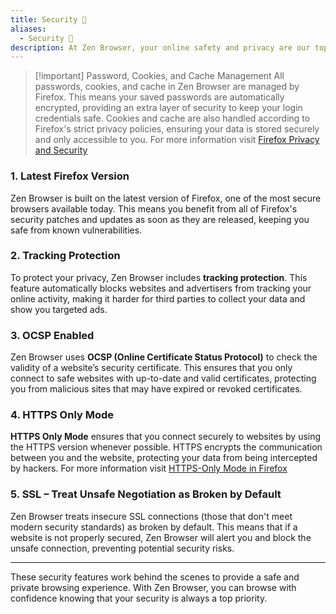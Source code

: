 ```yaml
---
title: Security 🔐
aliases:
  - Security 🔐
description: At Zen Browser, your online safety and privacy are our top priorities. We've implemented a range of security features to ensure you're protected while browsing.
---
```

> [!important] Password, Cookies, and Cache Management 
> All passwords, cookies, and cache in Zen Browser are managed by Firefox. This means your saved passwords are automatically encrypted, providing an extra layer of security to keep your login credentials safe. Cookies and cache are also handled according to Firefox's strict privacy policies, ensuring your data is stored securely and only accessible to you.
> For more information visit [Firefox Privacy and Security](https://support.mozilla.org/es/products/firefox/privacy-and-security)

### 1. Latest Firefox Version

Zen Browser is built on the latest version of Firefox, one of the most secure browsers available today. This means you benefit from all of Firefox's security patches and updates as soon as they are released, keeping you safe from known vulnerabilities.

### 2. Tracking Protection

To protect your privacy, Zen Browser includes **tracking protection**. This feature automatically blocks websites and advertisers from tracking your online activity, making it harder for third parties to collect your data and show you targeted ads.

### 3. OCSP Enabled

Zen Browser uses **OCSP (Online Certificate Status Protocol)** to check the validity of a website’s security certificate. This ensures that you only connect to safe websites with up-to-date and valid certificates, protecting you from malicious sites that may have expired or revoked certificates.

### 4. HTTPS Only Mode

**HTTPS Only Mode** ensures that you connect securely to websites by using the HTTPS version whenever possible. HTTPS encrypts the communication between you and the website, protecting your data from being intercepted by hackers.
For more information visit [HTTPS-Only Mode in Firefox](https://support.mozilla.org/en-US/kb/https-only-prefs)

### 5. SSL – Treat Unsafe Negotiation as Broken by Default

Zen Browser treats insecure SSL connections (those that don't meet modern security standards) as broken by default. This means that if a website is not properly secured, Zen Browser will alert you and block the unsafe connection, preventing potential security risks.

---

These security features work behind the scenes to provide a safe and private browsing experience. With Zen Browser, you can browse with confidence knowing that your security is always a top priority.